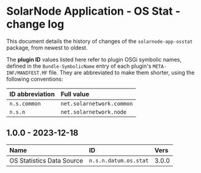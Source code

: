 # SolarNode Application - OS Stat - change log

This document details the history of changes of the `solarnode-app-osstat` package, from
newest to oldest.

The **plugin ID** values listed here refer to plugin OSGi symbolic names, defined in the
`Bundle-SymbolicName` entry of each plugin's `META-INF/MANIFEST.MF` file. They are abbreviated to
make them shorter, using the following conventions:

| ID abbreviation | Full value                |
|:----------------|:--------------------------|
| `n.s.common`    | `net.solarnetwork.common` |
| `n.s.n`         | `net.solarnetwork.node`   |

## 1.0.0 - 2023-12-18

| Name                      | ID                    | Vers  |
|:--------------------------|:----------------------|:------|
| OS Statistics Data Source | `n.s.n.datum.os.stat` | 3.0.0 |
